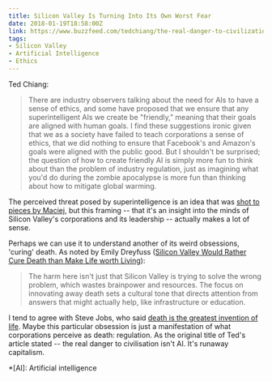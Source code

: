 ```yaml
---
title: Silicon Valley Is Turning Into Its Own Worst Fear
date: 2018-01-19T18:58:00Z
link: https://www.buzzfeed.com/tedchiang/the-real-danger-to-civilization-isnt-ai-its-runaway
tags:
- Silicon Valley
- Artificial Intelligence
- Ethics
---
```

Ted Chiang:

> There are industry observers talking about the need for AIs to have a sense of ethics, and some have proposed that we ensure that any superintelligent AIs we create be "friendly," meaning that their goals are aligned with human goals. I find these suggestions ironic given that we as a society have failed to teach corporations a sense of ethics, that we did nothing to ensure that Facebook's and Amazon's goals were aligned with the public good. But I shouldn't be surprised; the question of how to create friendly AI is simply more fun to think about than the problem of industry regulation, just as imagining what you'd do during the zombie apocalypse is more fun than thinking about how to mitigate global warming.

The perceived threat posed by superintelligence is an idea that was [shot to pieces by Maciej](http://idlewords.com/talks/superintelligence.htm), but this framing -- that it's an insight into the minds of Silicon Valley's corporations and its leadership -- actually makes a lot of sense.

Perhaps we can use it to understand another of its weird obsessions, 'curing' death. As noted by Emily Dreyfuss ([Silicon Valley Would Rather Cure Death than Make Life worth Living](https://www.wired.com/2017/03/silicon-valley-rather-cure-death-make-life-worth-living/)):

> The harm here isn't just that Silicon Valley is trying to solve the wrong problem, which wastes brainpower and resources. The focus on innovating away death sets a cultural tone that directs attention from answers that might actually help, like infrastructure or education.

I tend to agree with Steve Jobs, who said [death is the greatest invention of life](https://www.youtube.com/video/8XdhQ752PbA). Maybe this particular obsession is just a manifestation of what corporations perceive as death: regulation. As the original title of Ted's article stated -- the real danger to civilisation isn't AI. It's runaway capitalism.

*[AI]: Artificial intelligence
